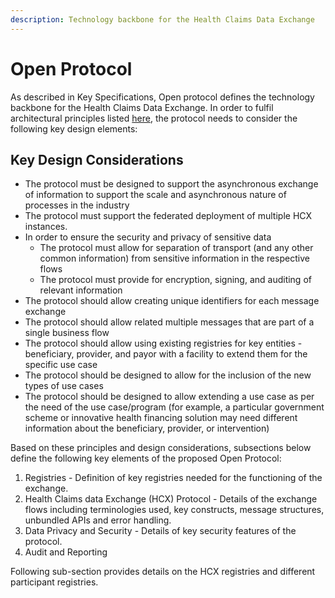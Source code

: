 ```yaml
---
description: Technology backbone for the Health Claims Data Exchange
---
```


# Open Protocol

As described in Key Specifications, Open protocol defines the technology backbone for the Health Claims Data Exchange. In order to fulfil architectural principles listed [here](https://hcxprotocol.io/governance/), the protocol needs to consider the following key design elements:

## Key Design Considerations

* The protocol must be designed to support the asynchronous exchange of information to support the scale and asynchronous nature of processes in the industry
* The protocol must support the federated deployment of multiple HCX instances.
* In order to ensure the security and privacy of sensitive data
  * The protocol must allow for separation of transport (and any other common information) from sensitive information in the respective flows
  * The protocol must provide for encryption, signing, and auditing of relevant information
* The protocol should allow creating unique identifiers for each message exchange
* The protocol should allow related multiple messages that are part of a single business flow
* The protocol should allow using existing registries for key entities - beneficiary, provider, and payor with a facility to extend them for the specific use case
* The protocol should be designed to allow for the inclusion of the new types of use cases
* The protocol should be designed to allow extending a use case as per the need of the use case/program (for example, a particular government scheme or innovative health financing solution may need different information about the beneficiary, provider, or intervention)

Based on these principles and design considerations, subsections below define the following key elements of the proposed Open Protocol:

1. Registries - Definition of key registries needed for the functioning of the exchange.
2. Health Claims data Exchange (HCX) Protocol - Details of the exchange flows including terminologies used, key constructs, message structures, unbundled APIs and error handling.
3. Data Privacy and Security - Details of key security features of the protocol.
4. Audit and Reporting

Following sub-section provides details on the HCX registries and different participant registries.
